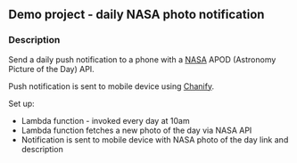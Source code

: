 ## Demo project - daily NASA photo notification

### Description 

Send a daily push notification to a phone with a [NASA](https://api.nasa.gov/) APOD (Astronomy Picture of the Day) API.

Push notification is sent to mobile device using [Chanify](https://www.chanify.net/).

Set up:
* Lambda function - invoked every day at 10am 
* Lambda function fetches a new photo of the day via NASA API
* Notification is sent to mobile device with NASA photo of the day link and description
